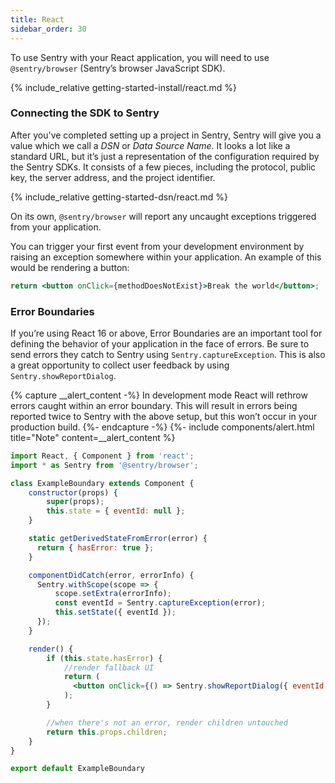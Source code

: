```yaml
---
title: React
sidebar_order: 30
---
```

<!-- WIZARD -->
To use Sentry with your React application, you will need to use `@sentry/browser` (Sentry’s browser JavaScript SDK).

{% include_relative getting-started-install/react.md %}

### Connecting the SDK to Sentry

After you've completed setting up a project in Sentry, Sentry will give you a value which we call a _DSN_ or _Data Source Name_. It looks a lot like a standard URL, but it’s just a representation of the configuration required by the Sentry SDKs. It consists of a few pieces, including the protocol, public key, the server address, and the project identifier.

{% include_relative getting-started-dsn/react.md %}

On its own, `@sentry/browser` will report any uncaught exceptions triggered from your application.

You can trigger your first event from your development environment by raising an exception somewhere within your application. An example of this would be rendering a button:

```jsx
return <button onClick={methodDoesNotExist}>Break the world</button>;
```
<!-- ENDWIZARD -->

### Error Boundaries

If you’re using React 16 or above, Error Boundaries are an important tool for defining the behavior of your application in the face of errors. Be sure to send errors they catch to Sentry using `Sentry.captureException`. This is also a great opportunity to collect user feedback by using `Sentry.showReportDialog`.

{% capture __alert_content -%}
In development mode React will rethrow errors caught within an error boundary. This will result in errors being reported twice to Sentry with the above setup, but this won’t occur in your production build.
{%- endcapture -%}
{%- include components/alert.html
  title="Note"
  content=__alert_content
%}

```jsx
import React, { Component } from 'react';
import * as Sentry from '@sentry/browser';

class ExampleBoundary extends Component {
    constructor(props) {
        super(props);
        this.state = { eventId: null };
    }

    static getDerivedStateFromError(error) {
      return { hasError: true };
    }

    componentDidCatch(error, errorInfo) {
      Sentry.withScope(scope => {
          scope.setExtra(errorInfo);
          const eventId = Sentry.captureException(error);
          this.setState({ eventId });
      });
    }

    render() {
        if (this.state.hasError) {
            //render fallback UI
            return (
              <button onClick={() => Sentry.showReportDialog({ eventId: this.state.eventId })}>Report feedback</button>
            );
        }

        //when there's not an error, render children untouched
        return this.props.children;
    }
}

export default ExampleBoundary
```
